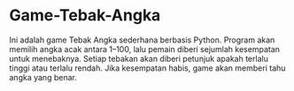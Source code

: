 # Game-Tebak-Angka
Ini adalah game Tebak Angka sederhana berbasis Python. Program akan memilih angka acak antara 1–100, lalu pemain diberi sejumlah kesempatan untuk menebaknya. Setiap tebakan akan diberi petunjuk apakah terlalu tinggi atau terlalu rendah. Jika kesempatan habis, game akan memberi tahu angka yang benar.
